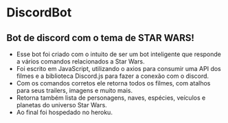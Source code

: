 # DiscordBot
## Bot de discord com o tema de STAR WARS! 

- Esse bot foi criado com o intuito de ser um bot inteligente que responde a vários comandos relacionados a Star Wars. 
- Foi escrito em JavaScript, utilizando o axios para consumir uma API dos filmes e a biblioteca Discord.js para fazer a conexão com o discord.
- Com os comandos corretos ele retorna todos os filmes, com atalhos para seus trailers, imagens e muito mais. 
- Retorna também lista de personagens, naves, espécies, veículos e planetas do universo Star Wars.
- Ao final foi hospedado no heroku. 
